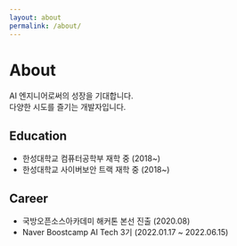 ```yaml
---
layout: about
permalink: /about/
---
```


# About

<!--author-->

AI 엔지니어로써의 성장을 기대합니다.    
다양한 시도를 즐기는 개발자입니다.    

## Education
- 한성대학교 컴퓨터공학부 재학 중 (2018~)
- 한성대학교 사이버보안 트랙 재학 중 (2018~)

## Career
- 국방오픈소스아카데미 해커톤 본선 진출 (2020.08)
- Naver Boostcamp AI Tech 3기 (2022.01.17 ~ 2022.06.15)

